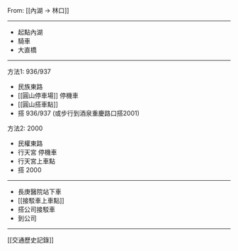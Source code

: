 From: [[內湖 → 林口]]

---

- 起點內湖
- 騎車
- 大直橋

---

方法1: 936/937
- 民族東路
- [[圓山停車場]] 停機車
- [[圓山搭車點]] 
- 搭 936/937 (或步行到酒泉重慶路口搭2001)

方法2: 2000
- 民權東路
- 行天宮 停機車
- 行天宮上車點
- 搭 2000

---

- 長庚醫院站下車
- [[接駁車上車點]]
- 搭公司接駁車
- 到公司


---

[[交通歷史記錄]]
